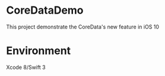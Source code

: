 # CoreDataDemo
This project demonstrate the CoreData's new feature in iOS 10<br>
# Environment
Xcode 8/Swift 3
